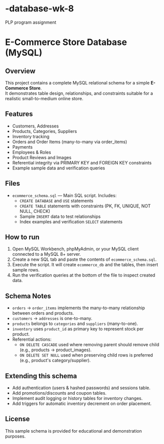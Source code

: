 # -database-wk-8
PLP program assignment 
# E-Commerce Store Database (MySQL)

## Overview
This project contains a complete MySQL relational schema for a simple **E-Commerce Store**.  
It demonstrates table design, relationships, and constraints suitable for a realistic small-to-medium online store.

## Features
- Customers, Addresses
- Products, Categories, Suppliers
- Inventory tracking
- Orders and Order Items (many-to-many via order_items)
- Payments
- Employees & Roles
- Product Reviews and Images
- Referential integrity via PRIMARY KEY and FOREIGN KEY constraints
- Example sample data and verification queries

## Files
- `ecommerce_schema.sql` — Main SQL script. Includes:
  - `CREATE DATABASE` and `USE` statements
  - `CREATE TABLE` statements with constraints (PK, FK, UNIQUE, NOT NULL, CHECK)
  - Sample `INSERT` data to test relationships
  - Index examples and verification `SELECT` statements

## How to run
1. Open MySQL Workbench, phpMyAdmin, or your MySQL client connected to a MySQL 8+ server.
2. Create a new SQL tab and paste the contents of `ecommerce_schema.sql`.
3. Execute the script. It will create `ecommerce_db` and the tables, then insert sample rows.
4. Run the verification queries at the bottom of the file to inspect created data.

## Schema Notes
- `orders` -> `order_items` implements the many-to-many relationship between orders and products.
- `customers` -> `addresses` is one-to-many.
- `products` belongs to `categories` and `suppliers` (many-to-one).
- `inventory` uses `product_id` as primary key to represent stock per product.
- Referential actions:
  - `ON DELETE CASCADE` used where removing parent should remove child (e.g., products -> product_images).
  - `ON DELETE SET NULL` used when preserving child rows is preferred (e.g., product's category/supplier).

## Extending this schema
- Add authentication (users & hashed passwords) and sessions table.
- Add promotions/discounts and coupon tables.
- Implement audit logging or history tables for inventory changes.
- Add triggers for automatic inventory decrement on order placement.

## License
This sample schema is provided for educational and demonstration purposes.
